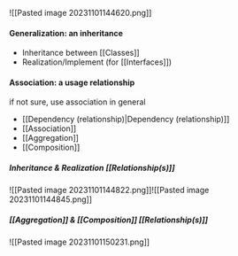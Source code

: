 ![[Pasted image 20231101144620.png]]
#### Generalization: an inheritance
- Inheritance between [[Classes]]
- Realization/Implement (for [[Interfaces]])

#### Association: a usage relationship
if not sure, use association in general
- [[Dependency (relationship)|Dependency (relationship)]]
- [[Association]]
- [[Aggregation]]
- [[Composition]]

##### Inheritance & Realization [[Relationship(s)]]
![[Pasted image 20231101144822.png]]![[Pasted image 20231101144845.png]]

##### [[Aggregation]] & [[Composition]] [[Relationship(s)]]
![[Pasted image 20231101150231.png]]